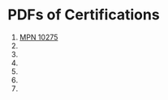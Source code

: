 # PDFs of Certifications

1. [MPN 10275](https://github.com/anoushkrit/MOOCs/blob/master/Certifications/MPN10275_Advanced%20Analytics_Anoushkrit_Goel.pdf)
2. [ ]()
3.
4.
5. 
6.
7.
